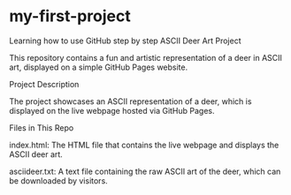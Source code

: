 # my-first-project
Learning how to use GitHub step by step
ASCII Deer Art Project

This repository contains a fun and artistic representation of a deer in ASCII art, displayed on a simple GitHub Pages website.

Project Description

The project showcases an ASCII representation of a deer, which is displayed on the live webpage hosted via GitHub Pages.

Files in This Repo

index.html: The HTML file that contains the live webpage and displays the ASCII deer art.

asciideer.txt: A text file containing the raw ASCII art of the deer, which can be downloaded by visitors.
